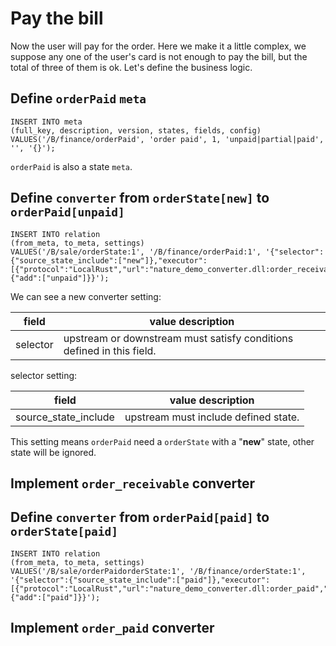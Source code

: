 # Pay the bill

Now the user will pay for the order.  Here we make it a little complex,  we suppose any one of the user's card is not enough to pay the bill, but the total of three of them is ok. Let's define the business logic.

 ## Define `orderPaid` `meta`

```sqlite
INSERT INTO meta
(full_key, description, version, states, fields, config)
VALUES('/B/finance/orderPaid', 'order paid', 1, 'unpaid|partial|paid', '', '{}');
```

`orderPaid` is also a state `meta`.

## Define `converter` from `orderState[new]` to `orderPaid[unpaid]` 

```sqlite
INSERT INTO relation
(from_meta, to_meta, settings)
VALUES('/B/sale/orderState:1', '/B/finance/orderPaid:1', '{"selector":{"source_state_include":["new"]},"executor":[{"protocol":"LocalRust","url":"nature_demo_converter.dll:order_receivable","proportion":1}],"use_upstream_id":true,"target_states":{"add":["unpaid"]}}');
```

We can see a new converter setting: 

| field    | value description                                            |
| -------- | ------------------------------------------------------------ |
| selector | upstream or downstream must satisfy conditions defined in this field. |

selector setting:


| field                | value description                    |
| -------------------- | ------------------------------------ |
| source_state_include | upstream must include defined state. |

This setting means `orderPaid` need a `orderState` with a "**new**" state, other state will be ignored.

## Implement `order_receivable` converter

## Define `converter` from `orderPaid[paid]`  to `orderState[paid]`

```sqlite
INSERT INTO relation
(from_meta, to_meta, settings)
VALUES('/B/sale/orderPaidorderState:1', '/B/finance/orderState:1', '{"selector":{"source_state_include":["paid"]},"executor":[{"protocol":"LocalRust","url":"nature_demo_converter.dll:order_paid","proportion":1}],"use_upstream_id":true,"target_states":{"add":["paid"]}}');
```

## Implement `order_paid` converter